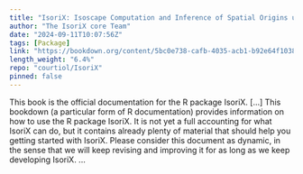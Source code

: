 ```yaml
---
title: "IsoriX: Isoscape Computation and Inference of Spatial Origins using R"
author: "The IsoriX core Team"
date: "2024-09-11T10:07:56Z"
tags: [Package]
link: "https://bookdown.org/content/5bc0e738-cafb-4035-acb1-b92e64f10389/"
length_weight: "6.4%"
repo: "courtiol/IsoriX"
pinned: false
---
```


This book is the official documentation for the R package IsoriX. [...] This bookdown (a particular form of R documentation) provides information on how to use the R package IsoriX.
It is not yet a full accounting for what IsoriX can do, but it contains already plenty of material that should help you getting started with IsoriX.
Please consider this document as dynamic, in the sense that we will keep revising and improving it for as long as we keep developing IsoriX.  ...
